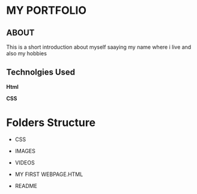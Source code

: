 
# MY PORTFOLIO
## ABOUT

This is a short introduction about myself saaying my name where i live and also my hobbies


## Technolgies Used

**Html** 

**CSS** 



# Folders Structure

- CSS

- IMAGES

- VIDEOS

 - MY FIRST WEBPAGE.HTML

- README






